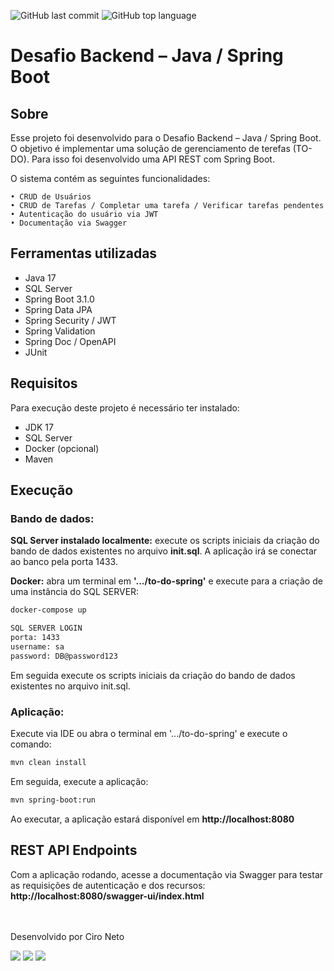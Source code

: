 ![GitHub last commit](https://img.shields.io/github/last-commit/cironeto/to-do-spring?style=flat-square)
![GitHub top language](https://img.shields.io/github/languages/top/cironeto/to-do-spring?style=flat-square)
# Desafio Backend – Java / Spring Boot

## Sobre
Esse projeto foi desenvolvido para o Desafio Backend – Java / Spring Boot.
O objetivo é implementar uma solução de gerenciamento de terefas (TO-DO).
Para isso foi desenvolvido uma API REST com Spring Boot.


O sistema contém as seguintes funcionalidades:

    • CRUD de Usuários
    • CRUD de Tarefas / Completar uma tarefa / Verificar tarefas pendentes
    • Autenticação do usuário via JWT
    • Documentação via Swagger

## Ferramentas utilizadas
- Java 17
- SQL Server
- Spring Boot 3.1.0
- Spring Data JPA
- Spring Security / JWT
- Spring Validation
- Spring Doc / OpenAPI
- JUnit


## Requisitos
Para execução deste projeto é necessário ter instalado:
- JDK 17
- SQL Server
- Docker (opcional)
- Maven

## Execução
### Bando de dados:
**SQL Server instalado localmente:** execute os scripts iniciais da criação do bando de dados existentes no arquivo **init.sql**. A aplicação irá se conectar ao banco pela porta 1433.

**Docker:** abra um terminal em **'.../to-do-spring'** e execute para a criação de uma instância do SQL SERVER:
```sh
docker-compose up
```
```sh
SQL SERVER LOGIN
porta: 1433
username: sa
password: DB@password123
```
Em seguida execute os scripts iniciais da criação do bando de dados existentes no arquivo init.sql.

### Aplicação:
Execute via IDE ou abra o terminal em '.../to-do-spring' e execute o comando:
```sh
mvn clean install
```
Em seguida, execute a aplicação:

```sh
mvn spring-boot:run
```


Ao executar, a aplicação estará disponível em **http://localhost:8080**

## REST API Endpoints
Com a aplicação rodando, acesse a documentação via Swagger para testar as requisições de autenticação e dos recursos:
**http://localhost:8080/swagger-ui/index.html**


<br><br>
Desenvolvido por Ciro Neto
<div> 
<a href="https://api.whatsapp.com/send?phone=5519992582741" target="_blank"><img src="https://img.shields.io/badge/WhatsApp-25D366?style=for-the-badge&logo=whatsapp&logoColor=white" target="_blank"></a> 
<a href="https://www.linkedin.com/in/cironeto/" target="_blank"><img src="https://img.shields.io/badge/-LinkedIn-%230077B5?style=for-the-badge&logo=linkedin&logoColor=white" target="_blank"></a> 
<a href = "mailto:ciro.neto16@gmail.com"><img src="https://img.shields.io/badge/-Gmail-%23333?style=for-the-badge&logo=gmail&logoColor=white" target="_blank"></a>
</div>
